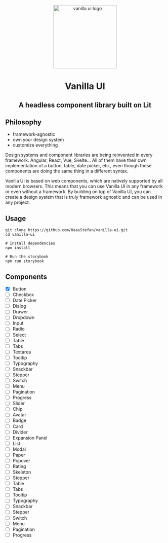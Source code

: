 <p align="center">
  <img src="https://i.imgur.com/X9UuHpG.png" width="200" alt="vanilla ui logo"/>
</p>
<h1 align="center">Vanilla UI</h1>
<h2 align="center">A headless component library built on Lit</h2>


## Philosophy

- framework-agnostic
- own your design system
- customize everything

Design systems and component libraries are being reinvented in every framework. Angular, React, Vue, Svelte... All of them have their own implementation of a button, table, date picker, etc., even though these components are doing the same thing in a different syntax.

Vanilla UI is based on web components, which are natively supported by all modern browsers. This means that you can use Vanilla UI in any framework or even without a framework. By building on top of Vanilla UI, you can create a design system that is truly framework agnostic and can be used in any project.

## Usage

```
git clone https://github.com/HaasStefan/vanilla-ui.git
cd vanilla-ui

# Install dependencies
npm install

# Run the storybook
npm run storybook
```

## Components

- [x] Button
- [ ] Checkbox
- [ ] Date Picker
- [ ] Dialog
- [ ] Drawer
- [ ] Dropdown
- [ ] Input
- [ ] Radio
- [ ] Select
- [ ] Table
- [ ] Tabs
- [ ] Textarea
- [ ] Tooltip
- [ ] Typography
- [ ] Snackbar
- [ ] Stepper
- [ ] Switch
- [ ] Menu
- [ ] Pagination
- [ ] Progress
- [ ] Slider
- [ ] Chip
- [ ] Avatar
- [ ] Badge
- [ ] Card
- [ ] Divider
- [ ] Expansion Panel
- [ ] List
- [ ] Modal
- [ ] Paper
- [ ] Popover
- [ ] Rating
- [ ] Skeleton
- [ ] Stepper
- [ ] Table
- [ ] Tabs
- [ ] Tooltip
- [ ] Typography
- [ ] Snackbar
- [ ] Stepper
- [ ] Switch
- [ ] Menu
- [ ] Pagination
- [ ] Progress

